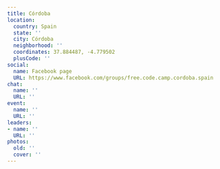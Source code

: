 ```yaml
---
title: Córdoba
location:
  country: Spain
  state: ''
  city: Córdoba
  neighborhood: ''
  coordinates: 37.884487, -4.779502
  plusCode: ''
social:
  name: Facebook page
  URL: https://www.facebook.com/groups/free.code.camp.cordoba.spain
chat:
  name: ''
  URL: ''
event:
  name: ''
  URL: ''
leaders:
- name: ''
  URL: ''
photos:
  old: ''
  cover: ''
---
```

